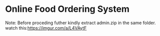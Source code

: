 # Online Food Ordering System
Note: Before proceding futher kindly extract admin.zip in the same folder.
watch this:https://imgur.com/a/L4VAytF
